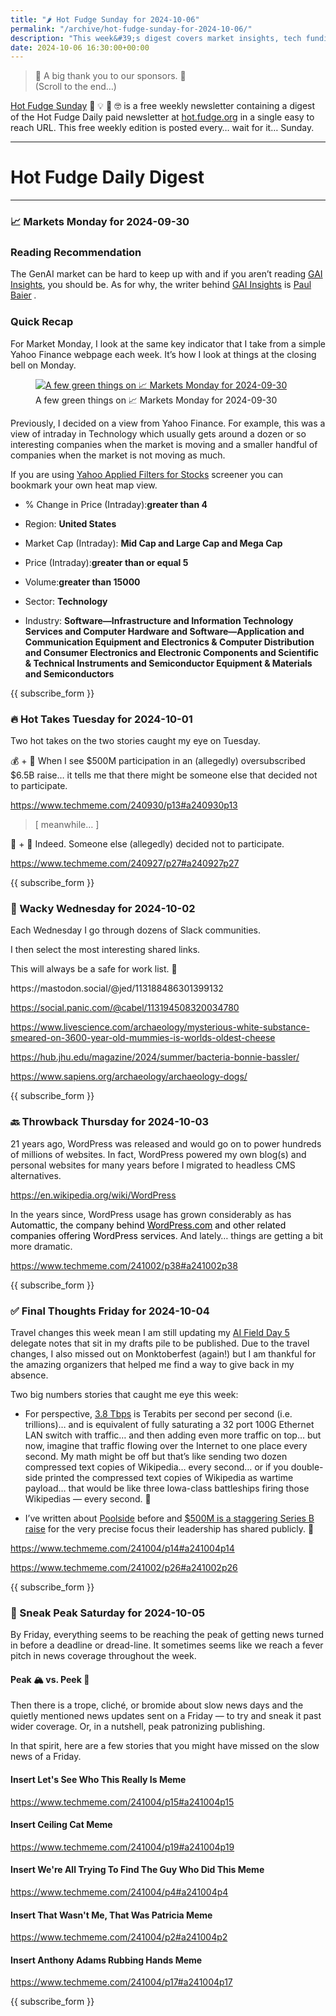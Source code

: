 ```yaml
---
title: "🌶️ Hot Fudge Sunday for 2024-10-06"
permalink: "/archive/hot-fudge-sunday-for-2024-10-06/"
description: "This week&#39;s digest covers market insights, tech funding, and quirky links from the web."
date: 2024-10-06 16:30:00+00:00
---
```


<blockquote class="pullquote"><p>🙏 A big thank you to our sponsors. 🙏<br>(Scroll to the end…)</p></blockquote>

[Hot Fudge Sunday](https://hot.fudge.org) 🤔 💡 🤯 🤓 is a free weekly newsletter containing a digest of the Hot Fudge Daily paid newsletter at [hot.fudge.org](https://hot.fudge.org) in a single easy to reach URL. This free weekly edition is posted every… wait for it… Sunday.

---
   
# Hot Fudge Daily Digest
   
---
### 📈 Markets Monday for 2024-09-30
 
<!-- buttondown-editor-mode: fancy --><h3>Reading Recommendation</h3><p>The GenAI market can be hard to keep up with and if you aren’t reading <a target="_blank" rel="noopener noreferrer nofollow" href="https://gaiinsights.com/about">GAI Insights</a>, you should be. As for why, the writer behind <a target="_blank" rel="noopener noreferrer nofollow" href="https://gaiinsights.com/about">GAI Insights</a> is <a target="_blank" rel="noopener noreferrer nofollow" href="https://www.linkedin.com/in/paulbaier/">Paul Baier</a><span style="font-family: Spectral, serif, system-ui, -apple-system, BlinkMacSystemFont, Segoe UI, Roboto, Helvetica, Arial, sans-serif, Apple Color Emoji, Segoe UI Emoji, Segoe UI Symbol; color: rgb(54, 55, 55)"><em>&nbsp;</em></span><span style="font-family: Tonos, -apple-system, BlinkMacSystemFont, Segoe UI, Helvetica, Arial, sans-serif; color: rgb(34, 34, 34)">.</span></p><h3>Quick Recap</h3><p>For Market Monday, I look at the same key indicator that I take from a simple Yahoo Finance webpage each week. It’s how I look at things at the closing bell on Monday.</p><figure><a href="https://finance.yahoo.com/screener/568c8b06-3f3e-497e-bae7-6dd1defc231c/heatmap" target="_blank" rel="noopener noreferrer"><img src="https://assets.buttondown.email/images/318287d2-072a-4123-a108-0e7136eb8a00.png?w=960&amp;fit=max" alt="A few green things on 📈 Markets Monday for 2024-09-30" draggable="false"></a><figcaption>A few green things on 📈 Markets Monday for 2024-09-30</figcaption></figure><p>Previously, I decided on a view from Yahoo Finance. For example, this was a view of intraday in Technology which usually gets around a dozen or so interesting companies when the market is moving and a smaller handful of companies when the market is not moving as much.</p><p>If you are using <a target="_blank" rel="noopener noreferrer nofollow" href="https://finance.yahoo.com/screener/568c8b06-3f3e-497e-bae7-6dd1defc231c/heatmap">Yahoo Applied Filters for Stocks</a> screener you can bookmark your own heat map view.</p><ul><li><p>% Change in Price (Intraday):<strong>greater than 4</strong></p></li><li><p>Region: <strong>United States</strong></p></li><li><p>Market Cap (Intraday): <strong>Mid Cap and Large Cap and Mega Cap</strong></p></li><li><p>Price (Intraday):<strong>greater than or equal 5</strong></p></li><li><p>Volume:<strong>greater than 15000</strong></p></li><li><p>Sector: <strong>Technology</strong></p></li><li><p>Industry: <strong>Software—Infrastructure and Information Technology Services and Computer Hardware and Software—Application and Communication Equipment and Electronics &amp; Computer Distribution and Consumer Electronics and Electronic Components and Scientific &amp; Technical Instruments and Semiconductor Equipment &amp; Materials and Semiconductors</strong></p></li></ul>
   
{{ subscribe_form }}
   
### 🔥 Hot Takes Tuesday for 2024-10-01
 
<!-- buttondown-editor-mode: fancy --><p>Two hot takes on the two stories caught my eye on Tuesday.</p><p>💰 + 🤖 When I see $500M participation in an (allegedly) oversubscribed $6.5B raise… it tells me that there might be someone else that decided not to participate.</p><p><a target="_blank" rel="noopener noreferrer nofollow" href="https://www.techmeme.com/240930/p13#a240930p13">https://www.techmeme.com/240930/p13#a240930p13</a></p><blockquote class="pullquote"><p>[ meanwhile… ]</p></blockquote><p>💸 + 🍎 Indeed. Someone else (allegedly) decided not to participate.</p><p><a target="_blank" rel="noopener noreferrer nofollow" href="https://www.techmeme.com/240927/p27#a240927p27">https://www.techmeme.com/240927/p27#a240927p27</a></p><p></p>
   
{{ subscribe_form }}
   
### 🤪 Wacky Wednesday for 2024-10-02
 
<!-- buttondown-editor-mode: fancy --><p>Each Wednesday I go through dozens of Slack communities.</p><p>I then select the most interesting shared links.</p><p>This will always be a safe for work list. 🙈</p><p>https://mastodon.social/@jed/113188486301399132</p><p><a target="_blank" rel="noopener noreferrer nofollow" href="https://social.panic.com/@cabel/113194508320034780">https://social.panic.com/@cabel/113194508320034780</a></p><p><a target="_blank" rel="noopener noreferrer nofollow" href="https://www.livescience.com/archaeology/mysterious-white-substance-smeared-on-3600-year-old-mummies-is-worlds-oldest-cheese">https://www.livescience.com/archaeology/mysterious-white-substance-smeared-on-3600-year-old-mummies-is-worlds-oldest-cheese</a></p><p><a target="_blank" rel="noopener noreferrer nofollow" href="https://hub.jhu.edu/magazine/2024/summer/bacteria-bonnie-bassler/">https://hub.jhu.edu/magazine/2024/summer/bacteria-bonnie-bassler/</a></p><p><a target="_blank" rel="noopener noreferrer nofollow" href="https://www.sapiens.org/archaeology/archaeology-dogs/">https://www.sapiens.org/archaeology/archaeology-dogs/</a></p><p></p>
   
{{ subscribe_form }}
   
### 🔙 Throwback Thursday for 2024-10-03
 
<!-- buttondown-editor-mode: fancy --><p>21 years ago, WordPress was released and would go on to power hundreds of millions of websites. In fact, WordPress powered my own blog(s) and personal websites for many years before I migrated to headless CMS alternatives.</p><p><a target="_blank" rel="noopener noreferrer nofollow" href="https://en.wikipedia.org/wiki/WordPress">https://en.wikipedia.org/wiki/WordPress</a></p><p>In the years since, WordPress usage has grown considerably as has <span style="color: rgb(0, 0, 0)">Automattic, the company behind </span><a target="_blank" rel="noopener noreferrer nofollow" href="http://WordPress.com"><span style="color: rgb(0, 0, 0)">WordPress.com</span></a><span style="color: rgb(0, 0, 0)"> and other related companies offering WordPress services</span>. And lately… things are getting a bit more dramatic.</p><p><a target="_blank" rel="noopener noreferrer nofollow" href="https://www.techmeme.com/241002/p38#a241002p38">https://www.techmeme.com/241002/p38#a241002p38</a></p><p></p>
   
{{ subscribe_form }}
   
### ✅ Final Thoughts Friday for 2024-10-04
 
<!-- buttondown-editor-mode: fancy --><p>Travel changes this week mean I am still updating my <a target="_blank" rel="noopener" href="https://techfieldday.com/event/aifd5/">AI Field Day 5</a> delegate notes that sit in my drafts pile to be published. Due to the travel changes, I also missed out on Monktoberfest (again!) but I am thankful for the amazing organizers that helped me find a way to give back in my absence.</p><p>Two big numbers stories that caught me eye this week:</p><ul><li><p>For perspective, <a target="_blank" rel="noopener noreferrer nofollow" href="https://www.techmeme.com/241004/p14#a241004p14">3.8 Tbps</a> is Terabits per second per second (i.e. trillions)… and is equivalent of fully saturating a 32 port 100G Ethernet LAN switch with traffic… and then adding even more traffic on top… but now, imagine that traffic flowing over the Internet to one place every second. My math might be off but that’s like sending two dozen compressed text copies of Wikipedia… every second… or if you double-side printed the compressed text copies of Wikipedia as wartime payload… that would be like three Iowa-class battleships firing those Wikipedias —&nbsp;every second. 🤯</p></li><li><p>I’ve written about <a target="_blank" rel="noopener noreferrer nofollow" href="https://hot.fudge.org/archive/?q=poolside">Poolside</a> before and <a target="_blank" rel="noopener noreferrer nofollow" href="https://www.techmeme.com/241002/p26#a241002p26">$500M is a staggering Series B raise</a> for the very precise focus their leadership has shared publicly. 🤯</p></li></ul><p><a target="_blank" rel="noopener noreferrer nofollow" href="https://www.techmeme.com/241004/p14#a241004p14">https://www.techmeme.com/241004/p14#a241004p14</a></p><p><a target="_blank" rel="noopener noreferrer nofollow" href="https://www.techmeme.com/241002/p26#a241002p26">https://www.techmeme.com/241002/p26#a241002p26</a></p><p></p>
   
{{ subscribe_form }}
   
### 🔮 Sneak Peak Saturday for 2024-10-05
 
<!-- buttondown-editor-mode: fancy --><p>By Friday, everything seems to be reaching the peak of getting news turned in before a deadline or dread-line. It sometimes seems like we reach a fever pitch in news coverage throughout the week.</p><h4>Peak 🏔️ vs. Peek 👀</h4><p>Then there is a trope, cliché, or bromide about slow news days and the quietly mentioned news updates sent on a Friday — to try and sneak it past wider coverage. Or, in a nutshell, peak patronizing publishing.</p><p>In that spirit, here are a few stories that you might have missed on the slow news of a Friday.</p><h4>Insert Let's See Who This Really Is Meme</h4><p><a target="_blank" rel="noopener noreferrer nofollow" href="https://www.techmeme.com/241004/p15#a241004p15">https://www.techmeme.com/241004/p15#a241004p15</a></p><h4>Insert Ceiling Cat Meme</h4><p><a target="_blank" rel="noopener noreferrer nofollow" href="https://www.techmeme.com/241004/p19#a241004p19">https://www.techmeme.com/241004/p19#a241004p19</a></p><h4>Insert We're All Trying To Find The Guy Who Did This Meme</h4><p><a target="_blank" rel="noopener noreferrer nofollow" href="https://www.techmeme.com/241004/p4#a241004p4">https://www.techmeme.com/241004/p4#a241004p4</a></p><h4>Insert That Wasn't Me, That Was Patricia Meme</h4><p><a target="_blank" rel="noopener noreferrer nofollow" href="https://www.techmeme.com/241004/p2#a241004p2">https://www.techmeme.com/241004/p2#a241004p2</a></p><h4>Insert Anthony Adams Rubbing Hands Meme</h4><p><a target="_blank" rel="noopener noreferrer nofollow" href="https://www.techmeme.com/241004/p17#a241004p17">https://www.techmeme.com/241004/p17#a241004p17</a></p>
   
{{ subscribe_form }}